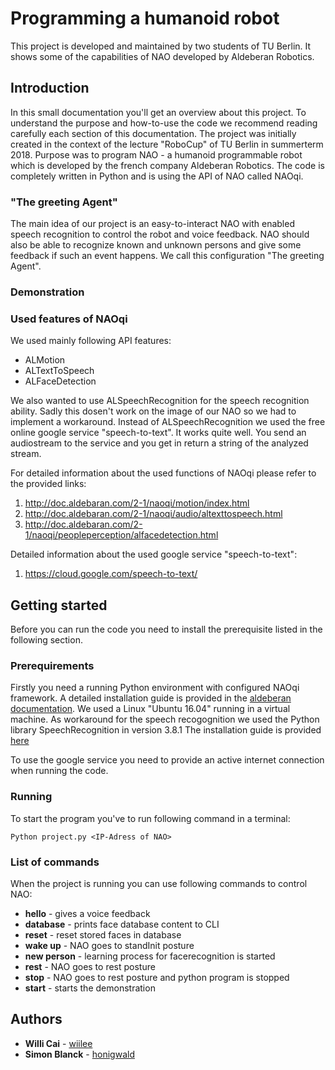 # Programming a humanoid robot
This project is developed and maintained by two students of TU Berlin. 
It shows some of the capabilities of NAO developed by Aldeberan Robotics.

## Introduction
In this small documentation you'll get an overview about this project. 
To understand the purpose and how-to-use the code we recommend reading carefully each section of this documentation. 
The project was initially created in the context of the lecture "RoboCup" of TU Berlin in summerterm 2018. 
Purpose was to program NAO - a humanoid programmable robot which is developed by the french company Aldeberan Robotics. 
The code is completely written in Python and is using the API of NAO called NAOqi.

### "The greeting Agent"
The main idea of our project is an easy-to-interact NAO with enabled speech recognition to control the robot and voice feedback. 
NAO should also be able to recognize known and unknown persons and give some feedback if such an event happens.
We call this configuration "The greeting Agent".

### Demonstration

### Used features of NAOqi
We used mainly following API features:
- ALMotion
- ALTextToSpeech
- ALFaceDetection

We also wanted to use ALSpeechRecognition for the speech recognition ability.
Sadly this dosen't work on the image of our NAO so we had to implement a workaround.
Instead of ALSpeechRecognition we used the free online google service "speech-to-text".
It works quite well. You send an audiostream to the service and you get in return a string of the analyzed stream. 

For detailed information about the used functions of NAOqi please refer to the provided links:
1. http://doc.aldebaran.com/2-1/naoqi/motion/index.html
2. http://doc.aldebaran.com/2-1/naoqi/audio/altexttospeech.html
3. http://doc.aldebaran.com/2-1/naoqi/peopleperception/alfacedetection.html

Detailed information about the used google service "speech-to-text":
1. https://cloud.google.com/speech-to-text/

## Getting started
Before you can run the code you need to install the prerequisite listed in the following section.

### Prerequirements
Firstly you need a running Python environment with configured NAOqi framework. A detailed installation guide is provided in the [aldeberan documentation](http://doc.aldebaran.com/2-1/dev/python/install_guide.html). We used a Linux "Ubuntu 16.04" running in a virtual machine.
As workaround for the speech recogognition we used the Python library SpeechRecognition in version 3.8.1
The installation guide is provided [here](https://pypi.org/project/SpeechRecognition/)

To use the google service you need to provide an active internet connection when running the code.

### Running 
To start the program you've to run following command in a terminal:
```
Python project.py <IP-Adress of NAO>
```
### List of commands
When the project is running you can use following commands to control NAO:
* **hello** - gives a voice feedback 
* **database** - prints face database content to CLI
* **reset** - reset stored faces in database
* **wake up** - NAO goes to standInit posture
* **new person** - learning process for facerecognition is started
* **rest** - NAO goes to rest posture
* **stop** - NAO goes to rest posture and python program is stopped
* **start** - starts the demonstration

## Authors
* **Willi Cai** - [wiilee](https://github.com/wiilee)
* **Simon Blanck** - [honigwald](https://github.com/honigwald)

